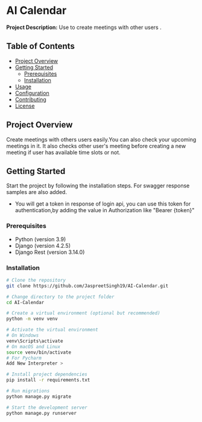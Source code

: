 # AI Calendar

**Project Description:** Use to create meetings with other users .

## Table of Contents

- [Project Overview](#project-overview)
- [Getting Started](#getting-started)
  - [Prerequisites](#prerequisites)
  - [Installation](#installation)
- [Usage](#usage)
- [Configuration](#configuration)
- [Contributing](#contributing)
- [License](#license)

## Project Overview

Create meetings with others users easily.You can also check your upcoming
meetings in it. It also checks other user's meeting before creating a new meeting if user has available time slots or not.
## Getting Started

Start the project by following the installation steps.
For swagger response samples are also added.

* You will get a token in response of login api, you can use this token for authentication,by adding the value in Authorization like "Bearer {token}"
### Prerequisites

- Python (version 3.9)
- Django (version 4.2.5)
- Django Rest (version 3.14.0)

### Installation


```bash
# Clone the repository
git clone https://github.com/JaspreetSingh19/AI-Calendar.git

# Change directory to the project folder
cd AI-Calendar

# Create a virtual environment (optional but recommended)
python -m venv venv

# Activate the virtual environment
# On Windows
venv\Scripts\activate
# On macOS and Linux
source venv/bin/activate
# For Pycharm
Add New Interpreter >

# Install project dependencies
pip install -r requirements.txt

# Run migrations
python manage.py migrate

# Start the development server
python manage.py runserver
